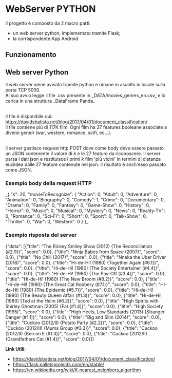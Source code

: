 # WebServer PYTHON
Il progetto è composto da 2 macro parti:
 - un web server python, implementato tramite Flask;
 - la corrispondente App Android

<h2>Funzionamento</h2>
<h2>Web server Python</h2>
Il web server viene avviato tramite python e rimane in ascolto in locale sulla porta TCP 5000.<br/>
Al suo avvio legge il file .csv presente in _DATA/movies_genres_en.csv_ e lo carica in una struttura _DataFrame Panda_<br/><br/>

Il file è disponibile qui: https://davidsbatista.net/blog/2017/04/01/document_classification/<br/>
Il file contiene più di 117K film. Ogni film ha 27 features booleane associate a diversi generi (war, western, romance, scifi, ec...).<br/><br/>


Il server gestisce request http POST dove come body deve essere passato un JSON contenente il valore di _k_ e le 27 feature da riconoscere.
Il server parsa i dati json e restituisce i primi _k_ film 'più vicini' in termini di distanza euclidea dalle 27 feature contenute nel json. Il risultato è anch'esso passato come JSON.

<h3>Esempio body della request HTTP</h3>
_{
    "k": 20,
    "movieToRecognize": {
        "Action": 0,
        "Adult": 0,
        "Adventure": 0,
        "Animation": 0,
        "Biography": 0,
        "Comedy": 1,
        "Crime": 0,
        "Documentary": 0,
        "Drama": 0,
        "Family": 0,
        "Fantasy": 0,
        "Game-Show": 0,
        "History": 0,
        "Horror": 0,
        "Music": 0,
        "Musical": 0,
        "Mystery": 0,
        "News": 0,
        "Reality-TV": 0,
        "Romance": 0,
        "Sci-Fi": 0,
        "Short": 0,
        "Sport": 0,
        "Talk-Show": 0,
        "Thriller": 0,
        "War": 0,
        "Western": 0
    }
}_

<h3>Esempio risposta del server</h3>
{"data": [{"title": "The Rickey Smiley Show (2012) {The Reconciliation (#2.9)}", "score": 0.0}, {"title": "Ninja Babes
from Space (2007)", "score": 0.0}, {"title": "No Chill (2017)", "score": 0.0}, {"title": "Nneka the Uber Driver (2016)",
"score": 0.0}, {"title": "Hi-de-Hi! (1980) {Together Again (#6.1)}", "score": 0.0}, {"title": "Hi-de-Hi! (1980) {The
Society Entertainer (#4.4)}", "score": 0.0}, {"title": "Hi-de-Hi! (1980) {The Pay-Off (#3.4)}", "score": 0.0}, {"title":
"Hi-de-Hi! (1980) {The New Broom (#8.2)}", "score": 0.0}, {"title": "Hi-de-Hi! (1980) {The Great Cat Robbery (#7.1)}",
"score": 0.0}, {"title": "Hi-de-Hi! (1980) {The Epidemic (#5.7)}", "score": 0.0}, {"title": "Hi-de-Hi! (1980) {The
Beauty Queen Affair (#1.3)}", "score": 0.0}, {"title": "Hi-de-Hi! (1980) {Ted at the Helm (#6.2)}", "score": 0.0},
{"title": "High Spirits with Shirley Ghostman (2005) {Fat (#1.4)}", "score": 0.0}, {"title": "High Society (1995)",
"score": 0.0}, {"title": "High Heels, Low Standards (2013) {Stranger Danger (#1.1)}", "score": 0.0}, {"title": "Big and
Slim (2014)", "score": 0.0}, {"title": "Cuckoo (2012/II) {Potato Party (#2.2)}", "score": 0.0}, {"title": "Cuckoo
(2012/II) {Mums Group (#3.3)}", "score": 0.0}, {"title": "Cuckoo (2012/II) {Ken on E (#1.3)}", "score": 0.0}, {"title":
"Cuckoo (2012/II) {Grandfathers Cat (#1.4)}", "score": 0.0}]}


<b>Link Utili:</b><br/>
 - https://davidsbatista.net/blog/2017/04/01/document_classification/
 - https://flask.palletsprojects.com/en/stable/
 - https://en.wikipedia.org/wiki/K-nearest_neighbors_algorithm
 

